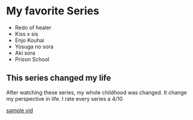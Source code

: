 # My favorite Series
- Redo of healer
- Kiss x sis
- Enjo Kouhai
- Yosuga no sora
- Aki sora
- Prison School

## This series changed my life
After watching these series, my whole childhood was changed. It change my perspective in life. I rate every series a 4/10

[sample vid](https://www.youtube.com/watch?v=dQw4w9WgXcQ)
